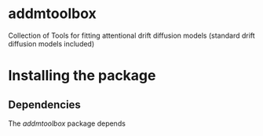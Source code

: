 # addmtoolbox
Collection of Tools for fitting attentional drift diffusion models (standard drift diffusion models included)


# Installing the package

## Dependencies
The _*addmtoolbox*_ package depends 

